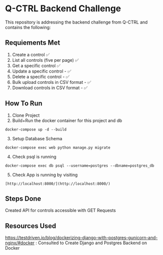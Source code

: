 # Q-CTRL Backend Challenge 
This repository is addressing the backend challenge from Q-CTRL and contains the following: 

## Requiements Met
1. Create a control :white_check_mark:
1. List all controls (five per page) :white_check_mark:
1. Get a specific control :white_check_mark:
1. Update a specific control - :white_check_mark:
1. Delete a specific control - :white_check_mark:
1. Bulk upload controls in CSV format - :white_check_mark:
1. Download controls in CSV format - :white_check_mark:

## How To Run
1. Clone Project
2. Build+Run the docker container for this project and db
``` 
docker-compose up -d --build 
```
3. Setup Database Schema
 ```
docker-compose exec web python manage.py migrate 
```
4. Check psql is running 
```
docker-compose exec db psql --username=postgres --dbname=postgres_db
```
5. Check App is running by visiting
```
[http://localhost:8000/](http://localhost:8000/)
```

## Steps Done
Created API for controls accessible with GET Requests


## Resources Used
https://testdriven.io/blog/dockerizing-django-with-postgres-gunicorn-and-nginx/#docker : Consulted to Create Django and Postgres Backend on Docker

 
